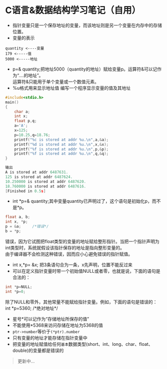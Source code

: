 C语言&数据结构学习笔记（自用）
==========
* 指针变量只是一个保存地址的变量，而该地址则是另一个变量在内存中的存储位置。
* 变量的表示
```
quantity <----变量
179 <-----值
5000 <-----地址
```
* p=& quantity;把地址5000（quantity的地址）赋给变量p。运算符&可以记作为“....的地址”。<br>运算符&只能用于单个变量或一个数值元素。
* %u格式用来显示地址值
编写一个程序显示变量的值及其地址
```c
#include<stdio.h>
main()
{
	char a;
	int x;
	float p,q;
	a='A';
	x=125;
	p=10.25,q=18.76;
	printf("%c is stored at addr %u.\n",a,&a);
	printf("%d is stored at addr %u.\n",x,&x);
	printf("%f is stored at addr %u.\n",p,&p);
	printf("%f is stored at addr %u.\n",q,&q);
}

输出
A is stored at addr 6487631.
125 is stored at addr 6487624.
10.250000 is stored at addr 6487620.
18.760000 is stored at addr 6487616.
[Finished in 0.5s]
```
* int \*p=& quantity;其中变量quantity已声明过了，这个语句是初始化p，而不是\*p。
```c
float a, b;
int x, *p;
p = &a;     /*错误*/
b = *p;
```
错误，因为它试图把float类型的变量的地址赋给整形指针。当把一个指针声明为int类型时，系统就假设该指针保存的地址是指向整形变量的。<br>由于编译器不会检测这种错误，因而应小心避免错误的指针赋值。
* int x,\*p= &x; 把3条语句合为一条，x先声明，位置不能反过来
* 可以在定义指针变量时带一个初始值NULL或者零，也就是说，下面的语句是合法的：
```c
int *p=NULL;
int *p=0;
```
除了NULL和零外，其他常量不能赋给指针变量。例如，下面的语句是错误的：
int \*p=5360;   /\*绝对地址\*/
* 星号\*可以记作为“存储地址所保存的值”
* 不能使用\*5368来访问存储在地址为5368的值
* `ptr->number`等价于`(*ptr).number`
* 只有变量的地址才能存储在指针变量中
* 把变量的地址赋值给任何`基本`数据类型(short、int、long、char、float、double)的变量都是错误的
>更新中...
